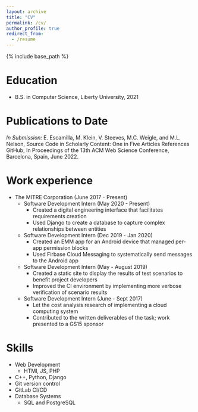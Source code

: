 ```yaml
---
layout: archive
title: "CV"
permalink: /cv/
author_profile: true
redirect_from:
  - /resume
---
```


{% include base_path %}

Education
======
* B.S. in Computer Science, Liberty University, 2021

Publications to Date
======
_In Submission:_ E. Escamilla, M. Klein, V. Steeves, M.C. Weigle, and M.L. Nelson, Source Code in Scholarly Content: One in Five Articles References GitHub, In Proceedings of the 13th ACM Web Science Conference, Barcelona, Spain, June 2022. 

Work experience
======
* The MITRE Corporation (June 2017 - Present)
  * Software Development Intern (May 2020 - Present)
    * Created a digital engineering interface that facilitates requirements creation
    * Used Django to create a database to capture complex relationships between entities
  * Software Development Intern (Dec 2019 - Jan 2020)
    * Created an EMM app for an Android device that managed per-app permission blocks
    * Used Firbase Cloud Messaging to systematically send messages to the Android app
  * Software Development Intern (May - August 2019)
    * Created a static site to display the results of test scenarios to benefit project developers
    * Improved the CI environment by implementing more verbose verification of scenario results
  * Software Development Intern (June - Sept 2017)
    * Let the cost analysis research of implementing a cloud computing system
    * Contributed to the written deliverables of the task; work presented to a GS15 sponsor
  
Skills
======
* Web Development
  * HTMl, JS, PHP
* C++, Python, Django
* Git version control
* GitLab CI/CD
* Database Systems
  * SQL and PostgreSQL
